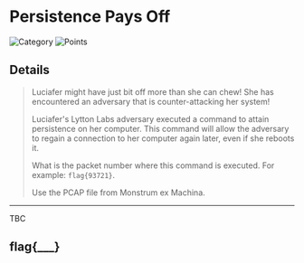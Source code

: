 # Persistence Pays Off
![Category](http://img.shields.io/badge/Category-Traffic_Analysis-orange?style=for-the-badge) ![Points](http://img.shields.io/badge/Points-100-brightgreen?style=for-the-badge)

## Details
>Luciafer might have just bit off more than she can chew! She has encountered an adversary that is counter-attacking her system!
> 
>Luciafer's Lytton Labs adversary executed a command to attain persistence on her computer. This command will allow the adversary to regain a connection to her computer again later, even if she reboots it.
> 
> What is the packet number where this command is executed. For example: `flag{93721}`.
> 
> Use the PCAP file from Monstrum ex Machina.
---


TBC


## flag{___}

